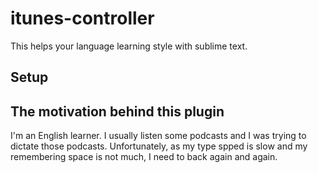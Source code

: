 itunes-controller
=================

This helps your language learning style with sublime text.

Setup
-----------------

The motivation behind this plugin
-----------------

I'm an English learner. I usually listen some podcasts and I was trying to dictate those podcasts. Unfortunately, as my type spped is slow and my remembering space is not much, I need to back again and again.
